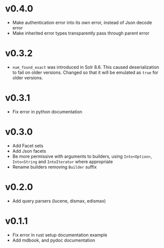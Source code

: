 # v0.4.0
* Make authentication error into its own error, instead of Json decode error
* Make inherited error types transparently pass through parent error

# v0.3.2
* `num_found_exact` was introduced in Solr 8.6. This caused deserialization to fail on older versions.
  Changed so that it will be emulated as `true` for older versions.

# v0.3.1
* Fix error in python documentation

# v0.3.0
* Add Facet sets
* Add Json facets
* Be more permissive with arguments to builders, using `Into<Option>`, `Into<String` and `IntoIterator` where appropriate
* Rename builders removing `Builder` suffix

# v0.2.0
* Add query parsers (lucene, dismax, edismax)

# v0.1.1
* Fix error in rust setup documentation example
* Add mdbook, and pydoc documentation
